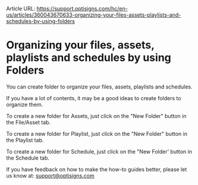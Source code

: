 Article URL: https://support.optisigns.com/hc/en-us/articles/360043670633-organizing-your-files-assets-playlists-and-schedules-by-using-folders

# Organizing your files, assets, playlists and schedules by using Folders

You can create folder to organize your files, assets, playlists and schedules.

If you have a lot of contents, it may be a good ideas to create folders to
organize them.

To create a new folder for Assets, just click on the "New Folder" button in
the File/Asset tab.

To create a new folder for Playlist, just click on the "New Folder" button in
the Playlist tab.

To create a new folder for Schedule, just click on the "New Folder' button in
the Schedule tab.

If you have feedback on how to make the how-to guides better, please let us
know at: [support@optisigns.com](mailto:support@optisigns.com)

